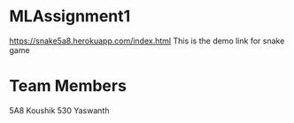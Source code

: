 # MLAssignment1
https://snake5a8.herokuapp.com/index.html
This is the demo link for snake game
# Team Members
5A8 Koushik
530 Yaswanth
